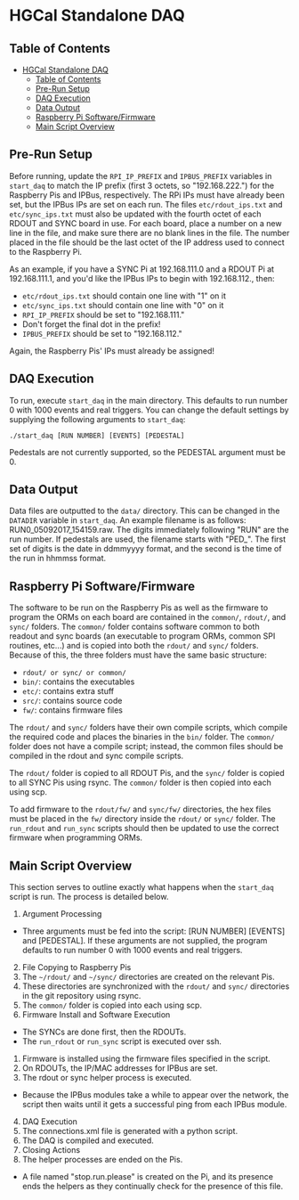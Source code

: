 # HGCal Standalone DAQ

## Table of Contents
* [HGCal Standalone DAQ](#hgcal-standalone-daq)
  * [Table of Contents](#table-of-contents)
  * [Pre-Run Setup](#pre-run-setup)
  * [DAQ Execution](#daq-execution)
  * [Data Output](#data-output)
  * [Raspberry Pi Software/Firmware](#raspberry-pi-softwarefirmware)
  * [Main Script Overview](#main-script-overview)


## Pre-Run Setup
Before running, update the `RPI_IP_PREFIX` and `IPBUS_PREFIX` variables in `start_daq` to match the IP prefix (first 3 octets, so "192.168.222.") for the Raspberry Pis and IPBus, respectively. The RPi IPs must have already been set, but the IPBus IPs are set on each run. The files `etc/rdout_ips.txt` and `etc/sync_ips.txt` must also be updated with the fourth octet of each RDOUT and SYNC board in use. For each board, place a number on a new line in the file, and make sure there are no blank lines in the file. The number placed in the file should be the last octet of the IP address used to connect to the Raspberry Pi.

As an example, if you have a SYNC Pi at 192.168.111.0 and a RDOUT Pi at 192.168.111.1, and you'd like the IPBus IPs to begin with 192.168.112., then:
* `etc/rdout_ips.txt` should contain one line with "1" on it
* `etc/sync_ips.txt` should contain one line with "0" on it
* `RPI_IP_PREFIX` should be set to "192.168.111."
 * Don't forget the final dot in the prefix!
* `IPBUS_PREFIX` should be set to "192.168.112."

Again, the Raspberry Pis' IPs must already be assigned!


## DAQ Execution
To run, execute `start_daq` in the main directory. This defaults to run number 0 with 1000 events and real triggers. You can change the default settings by supplying the following arguments to `start_daq`:
```
./start_daq [RUN NUMBER] [EVENTS] [PEDESTAL]
```
Pedestals are not currently supported, so the PEDESTAL argument must be 0.


## Data Output
Data files are outputted to the `data/` directory. This can be changed in the `DATADIR` variable in `start_daq`. An example filename is as follows: RUN0_05092017_154159.raw. The digits immediately following "RUN" are the run number. If pedestals are used, the filename starts with "PED\_". The first set of digits is the date in ddmmyyyy format, and the second is the time of the run in hhmmss format.


## Raspberry Pi Software/Firmware
The software to be run on the Raspberry Pis as well as the firmware to program the ORMs on each board are contained in the `common/`, `rdout/`, and `sync/` folders. The `common/` folder contains software common to both readout and sync boards (an executable to program ORMs, common SPI routines, etc...) and is copied into both the `rdout/` and `sync/` folders. Because of this, the three folders must have the same basic structure:
* `rdout/ or sync/ or common/`
 * `bin/`: contains the executables
 * `etc/`: contains extra stuff
 * `src/`: contains source code
 * `fw/`: contains firmware files

The `rdout/` and `sync/` folders have their own compile scripts, which compile the required code and places the binaries in the `bin/` folder. The `common/` folder does not have a compile script; instead, the common files should be compiled in the rdout and sync compile scripts.

The `rdout/` folder is copied to all RDOUT  Pis, and the `sync/` folder is copied to all SYNC Pis using rsync. The `common/` folder is then copied into each using scp.

To add firmware to the `rdout/fw/` and `sync/fw/` directories, the hex files must be placed in the `fw/` directory inside the `rdout/` or `sync/` folder. The `run_rdout` and `run_sync` scripts should then be updated to use the correct firmware when programming ORMs.


## Main Script Overview
This section serves to outline exactly what happens when the `start_daq` script is run. The process is detailed below.

1. Argument Processing
 * Three arguments must be fed into the script: [RUN NUMBER] [EVENTS] and [PEDESTAL]. If these arguments are not supplied, the program defaults to run number 0 with 1000 events and real triggers.
2. File Copying to Raspberry Pis
 1. The `~/rdout/` and `~/sync/` directories are created on the relevant Pis.
 2. These directories are synchronized with the `rdout/` and `sync/` directories in the git repository using rsync.
 3. The `common/` folder is copied into each using scp.
3. Firmware Install and Software Execution
 * The SYNCs are done first, then the RDOUTs.
 * The `run_rdout` or `run_sync` script is executed over ssh.
  1. Firmware is installed using the firmware files specified in the script.
  2. On RDOUTs, the IP/MAC addresses for IPBus are set.
  3. The rdout or sync helper process is executed.
 * Because the IPBus modules take a while to appear over the network, the script then waits until it gets a successful ping from each IPBus module.
4. DAQ Execution
 1. The connections.xml file is generated with a python script.
 2. The DAQ is compiled and executed.
5. Closing Actions
 1. The helper processes are ended on the Pis.
  * A file named "stop.run.please" is created on the Pi, and its presence ends the helpers as they continually check for the presence of this file.
